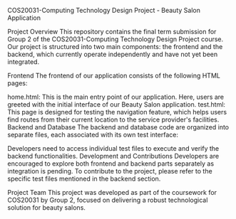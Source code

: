 COS20031-Computing Technology Design Project - Beauty Salon Application

Project Overview
This repository contains the final term submission for Group 2 of the COS20031-Computing Technology Design Project course. Our project is structured into two main components: the frontend and the backend, which currently operate independently and have not yet been integrated.

Frontend
The frontend of our application consists of the following HTML pages:

home.html: This is the main entry point of our application. Here, users are greeted with the initial interface of our Beauty Salon application.
test.html: This page is designed for testing the navigation feature, which helps users find routes from their current location to the service provider's facilities.
Backend and Database
The backend and database code are organized into separate files, each associated with its own test interface:

Developers need to access individual test files to execute and verify the backend functionalities.
Development and Contributions
Developers are encouraged to explore both frontend and backend parts separately as integration is pending. To contribute to the project, please refer to the specific test files mentioned in the backend section.

Project Team
This project was developed as part of the coursework for COS20031 by Group 2, focused on delivering a robust technological solution for beauty salons.
